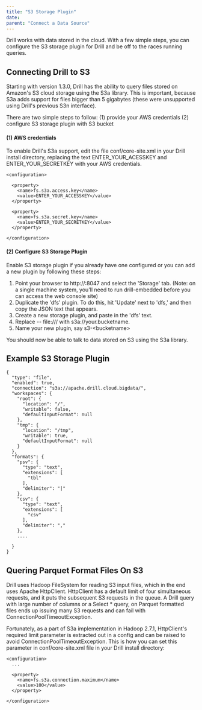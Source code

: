 ```yaml
---
title: "S3 Storage Plugin"
date:  
parent: "Connect a Data Source"
---
```

Drill works with data stored in the cloud. With a few simple steps, you can configure the S3 storage plugin for Drill and be off to the races running queries.

## Connecting Drill to S3

Starting with version 1.3.0, Drill has the ability to query files stored on Amazon's S3 cloud storage using the S3a library. This is important, because S3a adds support for files bigger than 5 gigabytes (these were unsupported using Drill's previous S3n interface).

There are two simple steps to follow: (1) provide your AWS credentials (2) configure S3 storage plugin with S3 bucket

#### (1) AWS credentials

To enable Drill's S3a support, edit the file conf/core-site.xml in your Drill install directory, replacing the text ENTER_YOUR_ACESSKEY and ENTER_YOUR_SECRETKEY with your AWS credentials.

```
<configuration>

  <property>
    <name>fs.s3a.access.key</name>
    <value>ENTER_YOUR_ACCESSKEY</value>
  </property>

  <property>
    <name>fs.s3a.secret.key</name>
    <value>ENTER_YOUR_SECRETKEY</value>
  </property>

</configuration>
```

#### (2) Configure S3 Storage Plugin

Enable S3 storage plugin if you already have one configured or you can add a new plugin by following these steps:

1. Point your browser to http://<host>:8047 and select the 'Storage' tab. (Note: on a single machine system, you'll need to run drill-embedded before you can access the web console site)
2. Duplicate the 'dfs' plugin. To do this, hit 'Update' next to 'dfs,' and then copy the JSON text that appears.
3. Create a new storage plugin, and paste in the 'dfs' text.
4. Replace -- file:/// with s3a://your.bucketname.
5. Name your new plugin, say s3-\<bucketname\>

You should now be able to talk to data stored on S3 using the S3a library.

## Example S3 Storage Plugin

```
{
  "type": "file",
  "enabled": true,
  "connection": "s3a://apache.drill.cloud.bigdata/",
  "workspaces": {
    "root": {
      "location": "/",
      "writable": false,
      "defaultInputFormat": null
    },
    "tmp": {
      "location": "/tmp",
      "writable": true,
      "defaultInputFormat": null
    }
  },
  "formats": {
    "psv": {
      "type": "text",
      "extensions": [
        "tbl"
      ],
      "delimiter": "|"
    },
    "csv": {
      "type": "text",
      "extensions": [
        "csv"
      ],
      "delimiter": ","
    },
    ....
    
  }
}
```
## Quering Parquet Format Files On S3 

Drill uses Hadoop FileSystem for reading S3 input files, which in the end uses Apache HttpClient. HttpClient has a default limit of four simultaneous requests, and it puts the subsequent S3 requests in the queue. A Drill query with large number of columns or a Select * query, on Parquet formatted files ends up issuing many S3 requests and can fail with ConnectionPoolTimeoutException.   

Fortunately, as a part of S3a implementation in Hadoop 2.7.1, HttpClient's required limit parameter is extracted out in a config and can be raised to avoid ConnectionPoolTimeoutException. This is how you can set this parameter in conf/core-site.xml file in your Drill install directory:

```
<configuration>
  ...
  
  <property>
    <name>fs.s3a.connection.maximum</name>
    <value>100</value>
  </property>

</configuration>
```
